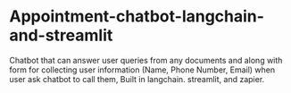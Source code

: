 # Appointment-chatbot-langchain-and-streamlit
Chatbot that can answer user queries from any documents and along with form for collecting user information (Name, Phone Number, Email) when user ask chatbot to call them, Built in langchain. streamlit, and zapier.
